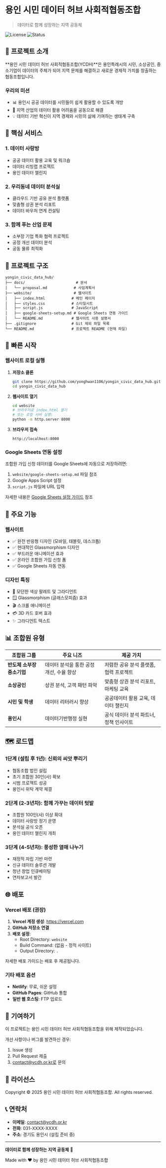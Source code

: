 # 용인 시민 데이터 허브 사회적협동조합

> 데이터로 함께 성장하는 지역 공동체

![License](https://img.shields.io/badge/license-MIT-blue.svg)
![Status](https://img.shields.io/badge/status-active-success.svg)

## 🌟 프로젝트 소개

**용인 시민 데이터 허브 사회적협동조합(YCDH)**은 용인특례시의 시민, 소상공인, 중소기업이 데이터의 주체가 되어 지역 문제를 해결하고 새로운 경제적 가치를 창출하는 협동조합입니다.

### 우리의 미션
- 📊 용인시 공공 데이터를 시민들이 쉽게 활용할 수 있도록 개방
- 🤝 지역 산업의 데이터 활용 어려움을 공동으로 해결
- 💡 데이터 기반 혁신이 지역 경제와 시민의 삶에 기여하는 생태계 구축

## 🎯 핵심 서비스

### 1. 데이터 사랑방
- 공공 데이터 활용 교육 및 워크숍
- 데이터 리빙랩 프로젝트
- 용인 데이터 챌린지

### 2. 우리동네 데이터 분석실
- 클라우드 기반 공유 분석 플랫폼
- 맞춤형 상권 분석 리포트
- 데이터 바우처 연계 컨설팅

### 3. 함께 푸는 산업 문제
- 소부장 기업 특화 협력 프로젝트
- 공정 개선 데이터 분석
- 공동 물류 최적화

## 📁 프로젝트 구조

```
yongin_civic_data_hub/
├── docs/                       # 문서
│   └── proposal.md            # 사업계획서
├── website/                   # 웹사이트
│   ├── index.html            # 메인 페이지
│   ├── styles.css            # 스타일시트
│   ├── script.js             # JavaScript
│   ├── google-sheets-setup.md # Google Sheets 연동 가이드
│   └── README.md             # 웹사이트 사용 설명서
├── .gitignore                # Git 제외 파일 목록
└── README.md                 # 프로젝트 README (현재 파일)
```

## 🚀 빠른 시작

### 웹사이트 로컬 실행

1. **저장소 클론**
   ```bash
   git clone https://github.com/yonghwan1106/yongin_civic_data_hub.git
   cd yongin_civic_data_hub
   ```

2. **웹사이트 열기**
   ```bash
   cd website
   # 브라우저로 index.html 열기
   # 또는 로컬 서버 실행:
   python -m http.server 8000
   ```

3. **브라우저 접속**
   ```
   http://localhost:8000
   ```

### Google Sheets 연동 설정

조합원 가입 신청 데이터를 Google Sheets에 자동으로 저장하려면:

1. `website/google-sheets-setup.md` 파일 참조
2. Google Apps Script 설정
3. `script.js` 파일에 URL 입력

자세한 내용은 [Google Sheets 설정 가이드](./website/google-sheets-setup.md) 참조

## 🎨 주요 기능

### 웹사이트
- ✅ 완전 반응형 디자인 (모바일, 태블릿, 데스크톱)
- ✅ 현대적인 Glassmorphism 디자인
- ✅ 부드러운 애니메이션 효과
- ✅ 온라인 조합원 가입 신청 폼
- ✅ Google Sheets 자동 연동

### 디자인 특징
- 🎨 모던한 색상 팔레트 및 그라디언트
- 🪟 Glassmorphism (글래스모피즘) 효과
- 🎬 스크롤 애니메이션
- 💳 3D 카드 호버 효과
- ✨ 그라디언트 텍스트

## 📊 조합원 유형

| 조합원 그룹 | 주요 니즈 | 제공 가치 |
|------------|----------|----------|
| **반도체 소부장 중소기업** | 데이터 분석을 통한 공정 개선, 수율 향상 | 저렴한 공유 분석 플랫폼, 협력 프로젝트 |
| **소상공인** | 상권 분석, 고객 패턴 파악 | 맞춤형 상권 분석 리포트, 마케팅 교육 |
| **시민 및 학생** | 데이터 리터러시 향상 | 공공데이터 활용 교육, 데이터 챌린지 |
| **용인시** | 데이터기반행정 실현 | 공식 데이터 분석 파트너, 정책 인사이트 |

## 🗺️ 로드맵

### 1단계 (설립 후 1년): 신뢰의 씨앗 뿌리기
- 협동조합 법인 설립
- 초기 조합원 30인(사) 확보
- 시범 프로젝트 성공
- 용인시 위탁 계약 체결

### 2단계 (2-3년차): 함께 가꾸는 데이터 텃밭
- 조합원 100인(사) 이상 확대
- 데이터 사랑방 정기 운영
- 분석실 공식 오픈
- 용인 데이터 챌린지 개최

### 3단계 (4-5년차): 풍성한 열매 나누기
- 재정적 자립 기반 마련
- 신규 데이터 솔루션 개발
- 청년 창업 인큐베이팅
- 연차보고서 발간

## 🌐 배포

### Vercel 배포 (권장)

1. **Vercel 계정 생성**: https://vercel.com
2. **GitHub 저장소 연결**
3. **배포 설정**:
   - Root Directory: `website`
   - Build Command: (없음 - 정적 사이트)
   - Output Directory: `.`

자세한 배포 가이드는 배포 후 제공됩니다.

### 기타 배포 옵션
- **Netlify**: 무료, 쉬운 설정
- **GitHub Pages**: GitHub 통합
- **일반 웹 호스팅**: FTP 업로드

## 🤝 기여하기

이 프로젝트는 용인 시민 데이터 허브 사회적협동조합을 위해 제작되었습니다.

개선 사항이나 버그를 발견하신 경우:
1. Issue 생성
2. Pull Request 제출
3. contact@ycdh.or.kr로 문의

## 📄 라이선스

Copyright © 2025 용인 시민 데이터 허브 사회적협동조합. All rights reserved.

## 📞 연락처

- **이메일**: contact@ycdh.or.kr
- **전화**: 031-XXXX-XXXX
- **주소**: 경기도 용인시 (설립 준비 중)

---

**데이터로 함께 성장하는 지역 공동체** 🌱

Made with ❤️ by 용인 시민 데이터 허브 사회적협동조합
